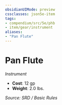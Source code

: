 ```yaml
---
obsidianUIMode: preview
cssclasses: json5e-item
tags:
- compendium/src/5e/phb
- item/gear/instrument
aliases: 
- "Pan Flute"
---
```

# Pan Flute
*Instrument*  

- **Cost**: 12 gp
- **Weight**: 2.0 lbs.

*Source: SRD / Basic Rules*